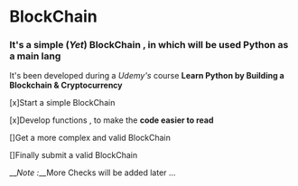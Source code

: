 # BlockChain

### It's a simple (*Yet*) BlockChain , in which will be used Python as a main lang

It's been developed during a *Udemy's* course __Learn Python by Building a Blockchain & Cryptocurrency__

[x]Start a simple BlockChain
 
[x]Develop functions , to make the __code easier to read__
 
[]Get a more complex and valid BlockChain
 
[]Finally submit a valid BlockChain
 
__*Note :*__More Checks will be added later ...
  